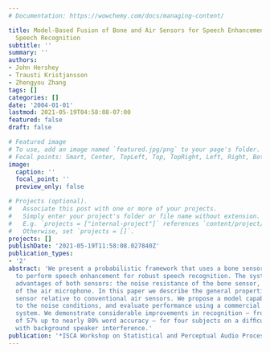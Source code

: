 ```yaml
---
# Documentation: https://wowchemy.com/docs/managing-content/

title: Model-Based Fusion of Bone and Air Sensors for Speech Enhancement and Robust
  Speech Recognition
subtitle: ''
summary: ''
authors:
- John Hershey
- Trausti Kristjansson
- Zhengyou Zhang
tags: []
categories: []
date: '2004-01-01'
lastmod: 2021-05-19T04:58:08-07:00
featured: false
draft: false

# Featured image
# To use, add an image named `featured.jpg/png` to your page's folder.
# Focal points: Smart, Center, TopLeft, Top, TopRight, Left, Right, BottomLeft, Bottom, BottomRight.
image:
  caption: ''
  focal_point: ''
  preview_only: false

# Projects (optional).
#   Associate this post with one or more of your projects.
#   Simply enter your project's folder or file name without extension.
#   E.g. `projects = ["internal-project"]` references `content/project/deep-learning/index.md`.
#   Otherwise, set `projects = []`.
projects: []
publishDate: '2021-05-19T11:58:08.027840Z'
publication_types:
- '2'
abstract: 'We present a probabilistic framework that uses a bone sensor and air microphone
  to perform speech enhancement for robust speech recognition. The system exploits
  advantages of both sensors: the noise resistance of the bone sensor, and the linearity
  of the air microphone. In this paper we describe the general properties of the bone
  sensor relative to conventional air sensors. We propose a model capable of adapting
  to the noise conditions, and evaluate performance using a commercial speech recognition
  system. We demonstrate considerable improvements in recognition – from a baseline
  of 57% up to nearly 80% word accuracy – for four subjects on a difﬁcult condition
  with background speaker interference.'
publication: '*ISCA Workshop on Statistical and Perceptual Audio Processing 2004*'
---
```

